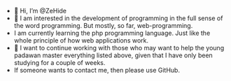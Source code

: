 - 👋 Hi, I’m @ZeHide   
- 👀 I am interested in the development of programming in the full sense of the word programming. But mostly, so far, web-programming.
- I am currently learning the php programming language. Just like the whole principle of how web applications work.
- 💞️ I want to continue working with those who may want to help the young padawan master everything listed above, given that I have only been studying for a couple of weeks.
- If someone wants to contact me, then please use GitHub.

<!---
ZeHide/ZeHide is a ✨ special ✨ repository because its `README.md` (this file) appears on your GitHub profile.
You can click the Preview link to take a look at your changes.
--->
